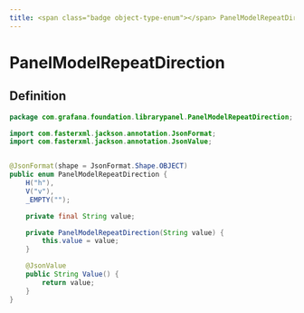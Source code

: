```yaml
---
title: <span class="badge object-type-enum"></span> PanelModelRepeatDirection
---
```

# <span class="badge object-type-enum"></span> PanelModelRepeatDirection

## Definition

```java
package com.grafana.foundation.librarypanel.PanelModelRepeatDirection;

import com.fasterxml.jackson.annotation.JsonFormat;
import com.fasterxml.jackson.annotation.JsonValue;


@JsonFormat(shape = JsonFormat.Shape.OBJECT)
public enum PanelModelRepeatDirection {
    H("h"),
    V("v"),
    _EMPTY("");

    private final String value;

    private PanelModelRepeatDirection(String value) {
        this.value = value;
    }

    @JsonValue
    public String Value() {
        return value;
    }
}

```
